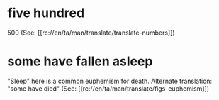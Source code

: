 # five hundred

500 (See: [[rc://en/ta/man/translate/translate-numbers]])

# some have fallen asleep

"Sleep" here is a common euphemism for death. Alternate translation: "some have died" (See: [[rc://en/ta/man/translate/figs-euphemism]])

